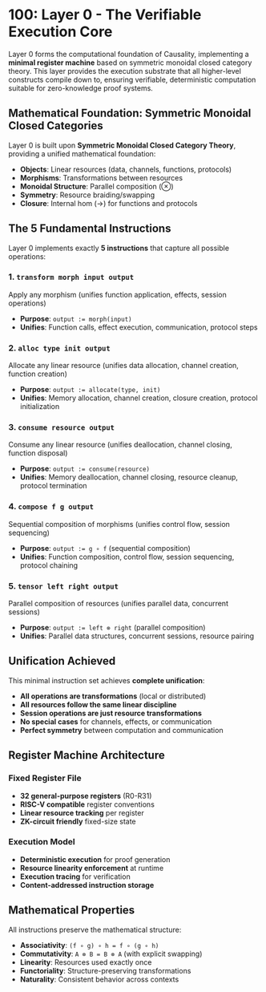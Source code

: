 # 100: Layer 0 - The Verifiable Execution Core

Layer 0 forms the computational foundation of Causality, implementing a **minimal register machine** based on symmetric monoidal closed category theory. This layer provides the execution substrate that all higher-level constructs compile down to, ensuring verifiable, deterministic computation suitable for zero-knowledge proof systems.

## Mathematical Foundation: Symmetric Monoidal Closed Categories

Layer 0 is built upon **Symmetric Monoidal Closed Category Theory**, providing a unified mathematical foundation:

- **Objects**: Linear resources (data, channels, functions, protocols)
- **Morphisms**: Transformations between resources  
- **Monoidal Structure**: Parallel composition (⊗)
- **Symmetry**: Resource braiding/swapping
- **Closure**: Internal hom (→) for functions and protocols

## The 5 Fundamental Instructions

Layer 0 implements exactly **5 instructions** that capture all possible operations:

### 1. `transform morph input output`
Apply any morphism (unifies function application, effects, session operations)
- **Purpose**: `output := morph(input)`
- **Unifies**: Function calls, effect execution, communication, protocol steps

### 2. `alloc type init output`  
Allocate any linear resource (unifies data allocation, channel creation, function creation)
- **Purpose**: `output := allocate(type, init)`
- **Unifies**: Memory allocation, channel creation, closure creation, protocol initialization

### 3. `consume resource output`
Consume any linear resource (unifies deallocation, channel closing, function disposal)
- **Purpose**: `output := consume(resource)`  
- **Unifies**: Memory deallocation, channel closing, resource cleanup, protocol termination

### 4. `compose f g output`
Sequential composition of morphisms (unifies control flow, session sequencing)
- **Purpose**: `output := g ∘ f` (sequential composition)
- **Unifies**: Function composition, control flow, session sequencing, protocol chaining

### 5. `tensor left right output`
Parallel composition of resources (unifies parallel data, concurrent sessions)
- **Purpose**: `output := left ⊗ right` (parallel composition)
- **Unifies**: Parallel data structures, concurrent sessions, resource pairing

## Unification Achieved

This minimal instruction set achieves **complete unification**:

- **All operations are transformations** (local or distributed)
- **All resources follow the same linear discipline**
- **Session operations are just resource transformations**
- **No special cases** for channels, effects, or communication
- **Perfect symmetry** between computation and communication

## Register Machine Architecture

### Fixed Register File
- **32 general-purpose registers** (R0-R31)
- **RISC-V compatible** register conventions
- **Linear resource tracking** per register
- **ZK-circuit friendly** fixed-size state

### Execution Model
- **Deterministic execution** for proof generation
- **Resource linearity enforcement** at runtime
- **Execution tracing** for verification
- **Content-addressed instruction storage**

## Mathematical Properties

All instructions preserve the mathematical structure:

- **Associativity**: `(f ∘ g) ∘ h = f ∘ (g ∘ h)`
- **Commutativity**: `A ⊗ B = B ⊗ A` (with explicit swapping)
- **Linearity**: Resources used exactly once
- **Functoriality**: Structure-preserving transformations
- **Naturality**: Consistent behavior across contexts
